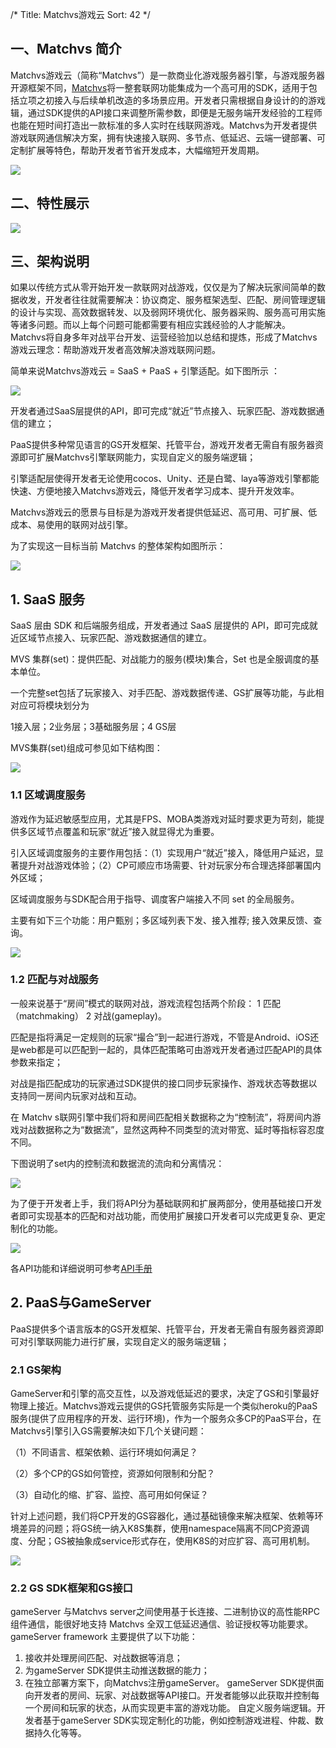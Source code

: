 /*
Title: Matchvs游戏云
Sort: 42
*/

## 一、Matchvs 简介

Matchvs游戏云（简称“Matchvs”）是一款商业化游戏服务器引擎，与游戏服务器开源框架不同，[Matchvs](http://www.matchvs.com/)将一整套联网功能集成为一个高可用的SDK，适用于包括立项之初接入与后续单机改造的多场景应用。开发者只需根据自身设计的的游戏辑，通过SDK提供的API接口来调整所需参数，即便是无服务端开发经验的工程师也能在短时间打造出一款标准的多人实时在线联网游戏。Matchvs为开发者提供游戏联网通信解决方案，拥有快速接入联网、多节点、低延迟、云端一键部署、可定制扩展等特色，帮助开发者节省开发成本，大幅缩短开发周期。

![](http://imgs.matchvs.com/static/Introduction3.png)


## 二、特性展示  

![](http://imgs.matchvs.com/static/guangwang/texing.png)

## 三、架构说明

如果以传统方式从零开始开发一款联网对战游戏，仅仅是为了解决玩家间简单的数据收发，开发者往往就需要解决：协议商定、服务框架选型、匹配、房间管理逻辑的设计与实现、高效数据转发、以及弱网环境优化、服务器采购、服务高可用实施等诸多问题。而以上每个问题可能都需要有相应实践经验的人才能解决。Matchvs将自身多年对战平台开发、运营经验加以总结和提炼，形成了Matchvs游戏云理念：帮助游戏开发者高效解决游戏联网问题。

简单来说Matchvs游戏云 = SaaS + PaaS + 引擎适配。如下图所示 ：

![](http://imgs.matchvs.com/static/guangwang/paas1.png)

开发者通过SaaS层提供的API，即可完成“就近”节点接入、玩家匹配、游戏数据通信的建立；

PaaS提供多种常见语言的GS开发框架、托管平台，游戏开发者无需自有服务器资源即可扩展Matchvs引擎联网能力，实现自定义的服务端逻辑；

引擎适配层使得开发者无论使用cocos、Unity、还是白鹭、laya等游戏引擎都能快速、方便地接入Matchvs游戏云，降低开发者学习成本、提升开发效率。

Matchvs游戏云的愿景与目标是为游戏开发者提供低延迟、高可用、可扩展、低成本、易使用的联网对战引擎。

为了实现这一目标当前 Matchvs 的整体架构如图所示：

![](http://imgs.matchvs.com/static/guangwang/paas9.png)

## 1. SaaS 服务

SaaS 层由 SDK 和后端服务组成，开发者通过 SaaS  层提供的 API，即可完成就近区域节点接入、玩家匹配、游戏数据通信的建立。

MVS 集群(set)：提供匹配、对战能力的服务(模块)集合，Set 也是全服调度的基本单位。

一个完整set包括了玩家接入、对手匹配、游戏数据传递、GS扩展等功能，与此相对应可将模块划分为

1接入层；2业务层；3基础服务层；4 GS层

MVS集群(set)组成可参见如下结构图：

![](http://imgs.matchvs.com/static/guangwang/paas2.png)

### 1.1 区域调度服务

游戏作为延迟敏感型应用，尤其是FPS、MOBA类游戏对延时要求更为苛刻，能提供多区域节点覆盖和玩家“就近”接入就显得尤为重要。

引入区域调度服务的主要作用包括：（1）实现用户“就近”接入，降低用户延迟，显著提升对战游戏体验；（2）CP可顺应市场需要、针对玩家分布合理选择部署国内外区域；

区域调度服务与SDK配合用于指导、调度客户端接入不同 set 的全局服务。

主要有如下三个功能：用户甄别；多区域列表下发、接入推荐; 接入效果反馈、查询。

![](http://imgs.matchvs.com/static/guangwang/paas3.png)

### 1.2 **匹配与对战服务**

一般来说基于“房间”模式的联网对战，游戏流程包括两个阶段： 1 匹配（matchmaking） 2 对战(gameplay)。

匹配是指将满足一定规则的玩家“撮合”到一起进行游戏，不管是Android、iOS还是web都是可以匹配到一起的，具体匹配策略可由游戏开发者通过匹配API的具体参数来指定；

对战是指匹配成功的玩家通过SDK提供的接口同步玩家操作、游戏状态等数据以支持同一房间内玩家对战和互动。

在 Matchv s联网引擎中我们将和房间匹配相关数据称之为“控制流”，将房间内游戏对战数据称之为“数据流”，显然这两种不同类型的流对带宽、延时等指标容忍度不同。

下图说明了set内的控制流和数据流的流向和分离情况：

![](http://imgs.matchvs.com/static/guangwang/paas4.png)

为了便于开发者上手，我们将API分为基础联网和扩展两部分，使用基础接口开发者即可实现基本的匹配和对战功能，而使用扩展接口开发者可以完成更复杂、更定制化的功能。

![](http://imgs.matchvs.com/static/guangwang/paas5.png)

各API功能和详细说明可参考[API手册](http://www.matchvs.com/service?page=JavaScript)

## 2. PaaS与GameServer

PaaS提供多个语言版本的GS开发框架、托管平台，开发者无需自有服务器资源即可对引擎联网能力进行扩展，实现自定义的服务端逻辑； 

### 2.1 GS架构

GameServer和引擎的高交互性，以及游戏低延迟的要求，决定了GS和引擎最好物理上接近。Matchvs游戏云提供的GS托管服务实际是一个类似heroku的PaaS服务(提供了应用程序的开发、运行环境)，作为一个服务众多CP的PaaS平台，在Matchvs引擎引入GS需要解决如下几个关键问题：

（1）不同语言、框架依赖、运行环境如何满足？

（2）多个CP的GS如何管控，资源如何限制和分配？

（3）自动化的缩、扩容、监控、高可用如何保证？

针对上述问题，我们将CP开发的GS容器化，通过基础镜像来解决框架、依赖等环境差异的问题；将GS统一纳入K8S集群，使用namespace隔离不同CP资源调度、分配；GS被抽象成service形式存在，使用K8S的对应扩容、高可用机制。

![](http://imgs.matchvs.com/static/guangwang/paas6.png)

### 2.2 GS SDK框架和GS接口

gameServer 与Matchvs server之间使用基于长连接、二进制协议的高性能RPC组件通信，能很好地支持 Matchvs 全双工低延迟通信、验证授权等功能要求。 gameServer framework 主要提供了以下功能： 

1. 接收并处理房间匹配、对战数据等消息；
2. 为gameServer SDK提供主动推送数据的能力；
3. 在独立部署方案下，向Matchvs注册gameServer。 gameServer SDK提供面向开发者的房间、玩家、对战数据等API接口。开发者能够以此获取并控制每一个房间和玩家的状态，从而实现更丰富的游戏功能。 自定义服务端逻辑。开发者基于gameServer SDK实现定制化的功能，例如控制游戏进程、仲裁、数据持久化等等。
